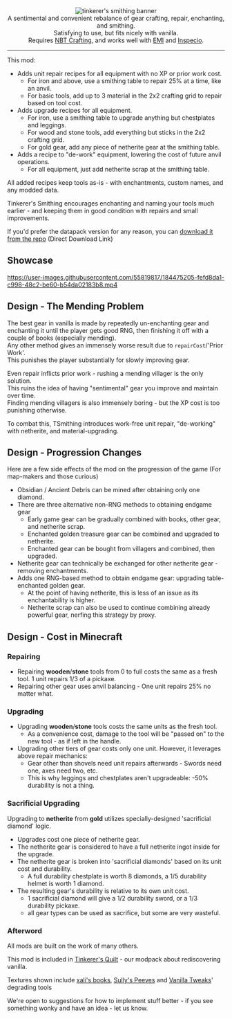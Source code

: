 <center><img alt="tinkerer's smithing banner" src="https://user-images.githubusercontent.com/55819817/184476819-6cf95348-93da-4bc2-9582-ba32ee0364bd.png" /></center>

<center>A sentimental and convenient rebalance of gear crafting, repair, enchanting, and smithing.<br/>
Satisfying to use, but fits nicely with vanilla.<br/>
Requires <a href="https://modrinth.com/mod/nbt-crafting">NBT Crafting</a>, and works well with <a href="https://modrinth.com/mod/emi">EMI</a> and <a href="https://modrinth.com/mod/inspecio">Inspecio</a>.
</center>

---

This mod:
- Adds unit repair recipes for all equipment with no XP or prior work cost.
    - For iron and above, use a smithing table to repair 25% at a time, like an anvil.
    - For basic tools, add up to 3 material in the 2x2 crafting grid to repair based on tool cost.
- Adds upgrade recipes for all equipment.
    - For iron, use a smithing table to upgrade anything but chestplates and leggings.
    - For wood and stone tools, add everything but sticks in the 2x2 crafting grid.
    - For gold gear, add any piece of netherite gear at the smithing table.
- Adds a recipe to "de-work" equipment, lowering the cost of future anvil operations.
    - For all equipment, just add netherite scrap at the smithing table.

All added recipes keep tools as-is - with enchantments, custom names, and any modded data.

Tinkerer's Smithing encourages enchanting and naming your tools much earlier - and keeping them in good condition with repairs and small improvements.

If you'd prefer the datapack version for any reason, you can [download it from the repo](https://download-directory.github.io/?url=https://github.com/sisby-folk/tinkerers-smithing/tree/main/src/main/resources) (Direct Download Link)

## Showcase

https://user-images.githubusercontent.com/55819817/184475205-fefd8da1-c998-48c2-be60-b54da02183b8.mp4

## Design - The Mending Problem

The best gear in vanilla is made by repeatedly un-enchanting gear and enchanting it until the player gets good RNG, then finishing it off with a couple of books (especially mending).<br/>
Any other method gives an immensely worse result due to `repairCost`/'Prior Work'.<br/>
This punishes the player substantially for slowly improving gear.

Even repair inflicts prior work - rushing a mending villager is the only solution.<br/>
This ruins the idea of having "sentimental" gear you improve and maintain over time.<br/>
Finding mending villagers is also immensely boring - but the XP cost is too punishing otherwise.

To combat this, TSmithing introduces work-free unit repair, "de-working" with netherite, and material-upgrading.

## Design - Progression Changes

Here are a few side effects of the mod on the progression of the game (For map-makers and those curious)

- Obsidian / Ancient Debris can be mined after obtaining only one diamond.
- There are three alternative non-RNG methods to obtaining endgame gear
    - Early game gear can be gradually combined with books, other gear, and netherite scrap.
    - Enchanted golden treasure gear can be combined and upgraded to netherite.
    - Enchanted gear can be bought from villagers and combined, then upgraded.
- Netherite gear can technically be exchanged for other netherite gear - removing enchantments.
- Adds one RNG-based method to obtain endgame gear: upgrading table-enchanted golden gear.
    - At the point of having netherite, this is less of an issue as its enchantability is higher.
    - Netherite scrap can also be used to continue combining already powerful gear, nerfing this strategy by proxy.

## Design - Cost in Minecraft

### Repairing
- Repairing **wooden**/**stone** tools from 0 to full costs the same as a fresh tool. 1 unit repairs 1/3 of a pickaxe.
- Repairing other gear uses anvil balancing - One unit repairs 25% no matter what.

### Upgrading
- Upgrading **wooden**/**stone** tools costs the same units as the fresh tool.
    - As a convenience cost, damage to the tool will be "passed on" to the new tool - as if left in the handle.
- Upgrading other tiers of gear costs only one unit. However, it leverages above repair mechanics:
    - Gear other than shovels need unit repairs afterwards - Swords need one, axes need two, etc.
    - This is why leggings and chestplates aren't upgradeable: -50% durability is not a thing.

### Sacrificial Upgrading
Upgrading to **netherite** from **gold** utilizes specially-designed 'sacrificial diamond' logic.

- Upgrades cost one piece of netherite gear.
- The netherite gear is considered to have a full netherite ingot inside for the upgrade.
- The netherite gear is broken into 'sacrificial diamonds' based on its unit cost and durability.
    - A full durability chestplate is worth 8 diamonds, a 1/5 durability helmet is worth 1 diamond.
- The resulting gear's durability is relative to its own unit cost.
    - 1 sacrificial diamond will give a 1/2 durability sword, or a 1/3 durability pickaxe.
    - all gear types can be used as sacrifice, but some are very wasteful.

### Afterword

All mods are built on the work of many others.

This mod is included in [Tinkerer's Quilt](https://modrinth.com/modpack/tinkerers-quilt) - our modpack about rediscovering vanilla.

Textures shown include [xali's books](https://www.curseforge.com/minecraft/texture-packs/xalis-enchanted-books), [Sully's Peeves](https://www.curseforge.com/minecraft/texture-packs/sullys-peeves) and [Vanilla Tweaks](https://vanillatweaks.net/picker/resource-packs/)' degrading tools

We're open to suggestions for how to implement stuff better - if you see something wonky and have an idea - let us know.

